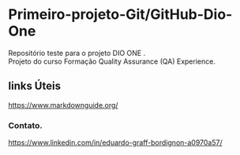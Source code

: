 # Primeiro-projeto-Git/GitHub-Dio-One
Repositório teste para o projeto DIO ONE .  
Projeto do curso  Formação Quality Assurance (QA) Experience.
## links Úteis
https://www.markdownguide.org/
### Contato.
https://www.linkedin.com/in/eduardo-graff-bordignon-a0970a57/
